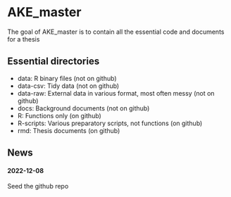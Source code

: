 
<!-- README.md is generated from README.Rmd. Please edit that file -->

# AKE_master

<!-- badges: start -->
<!-- badges: end -->

The goal of AKE_master is to contain all the essential code and
documents for a thesis

## Essential directories

-   data: R binary files (not on github)
-   data-csv: Tidy data (not on github)
-   data-raw: External data in various format, most often messy (not on
    github)
-   docs: Background documents (not on github)
-   R: Functions only (on github)
-   R-scripts: Various preparatory scripts, not functions (on github)
-   rmd: Thesis documents (on github)

## News

#### 2022-12-08

Seed the github repo
